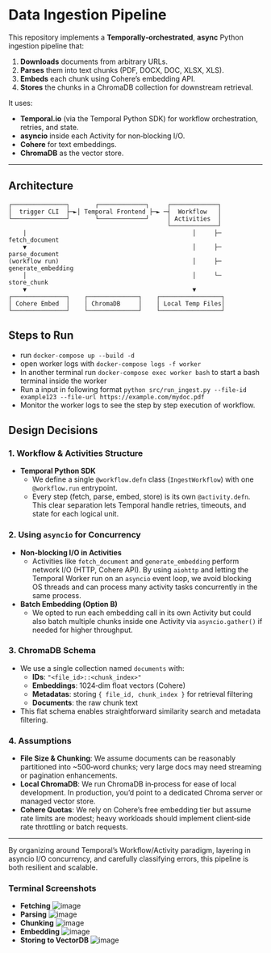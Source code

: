 # Data Ingestion Pipeline

This repository implements a **Temporally‑orchestrated**, **async** Python ingestion pipeline that:

1. **Downloads** documents from arbitrary URLs.  
2. **Parses** them into text chunks (PDF, DOCX, DOC, XLSX, XLS).  
3. **Embeds** each chunk using Cohere’s embedding API.  
4. **Stores** the chunks in a ChromaDB collection for downstream retrieval.

It uses:

- **Temporal.io** (via the Temporal Python SDK) for workflow orchestration, retries, and state.  
- **asyncio** inside each Activity for non‑blocking I/O.  
- **Cohere** for text embeddings.  
- **ChromaDB**  as the vector store.  

---

## Architecture

```text
┌───────────────┐       ┌─────────────┐     ┌─────────────┐
│  trigger CLI  ├─►│ Temporal Frontend ├─► ─┤  Workflow   │
└───────────────┘       └─────────────┘     │ Activities  │
                                            └─────────────┘
    |                                              │     ├─ fetch_document
    ▼                                              │     ├─ parse_document
(workflow run)                                     │     ├─ generate_embedding
    │                                              │     └─ store_chunk
    ▼                                              ▼
┌───────────────┐    ┌──────────────┐    ┌─────────────────┐
│ Cohere Embed  │    │ ChromaDB     │    │ Local Temp Files│
└───────────────┘    └──────────────┘    └─────────────────┘

```
## Steps to Run
- run `docker-compose up --build -d`   
- open worker logs with `docker-compose logs -f worker`
- In another terminal run `docker-compose exec worker bash` to start a bash terminal inside the worker
- Run a input in following format `python src/run_ingest.py --file-id example123 --file-url https://example.com/mydoc.pdf`
- Monitor the worker logs to see the step by step execution of workflow.


## Design Decisions
### 1. Workflow & Activities Structure  
- **Temporal Python SDK**  
  - We define a single `@workflow.defn` class (`IngestWorkflow`) with one `@workflow.run` entrypoint.  
  - Every step (fetch, parse, embed, store) is its own `@activity.defn`.  This clear separation lets Temporal handle retries, timeouts, and state for each logical unit.

### 2. Using `asyncio` for Concurrency  
- **Non‐blocking I/O in Activities**  
  - Activities like `fetch_document` and `generate_embedding` perform network I/O (HTTP, Cohere API).  By using `aiohttp` and letting the Temporal Worker run on an `asyncio` event loop, we avoid blocking OS threads and can process many activity tasks concurrently in the same process.  
- **Batch Embedding (Option B)**  
  - We opted to run each embedding call in its own Activity but could also batch multiple chunks inside one Activity via `asyncio.gather()` if needed for higher throughput.

### 3. ChromaDB Schema  
- We use a single collection named `documents` with:  
  - **IDs**: `"<file_id>::<chunk_index>"`  
  - **Embeddings**: 1024‑dim float vectors (Cohere)  
  - **Metadatas**: storing `{ file_id, chunk_index }` for retrieval filtering  
  - **Documents**: the raw chunk text  
- This flat schema enables straightforward similarity search and metadata filtering.

### 4. Assumptions  
- **File Size & Chunking**: We assume documents can be reasonably partitioned into ~500‑word chunks; very large docs may need streaming or pagination enhancements.  
- **Local ChromaDB**: We run ChromaDB in‑process for ease of local development.  In production, you’d point to a dedicated Chroma server or managed vector store.  
- **Cohere Quotas**: We rely on Cohere’s free embedding tier but assume rate limits are modest; heavy workloads should implement client‑side rate throttling or batch requests.

---
By organizing around Temporal’s Workflow/Activity paradigm, layering in asyncio I/O concurrency, and carefully classifying errors, this pipeline is both resilient and  scalable.


### Terminal Screenshots
- **Fetching**
  ![image](https://github.com/user-attachments/assets/02c2c0c3-73b3-4de1-bd82-ba969085a1a8)
- **Parsing**
  ![image](https://github.com/user-attachments/assets/b87f8b49-9ce0-4ff6-b696-358f7ee84af6)
- **Chunking**
  ![image](https://github.com/user-attachments/assets/88ec02de-c9c5-4abb-a3fd-2c2dbef9f6e6)
- **Embedding**
  ![image](https://github.com/user-attachments/assets/c0b7a38c-7598-4dc2-83c1-69ac1f5a0025)
- **Storing to VectorDB**
  ![image](https://github.com/user-attachments/assets/c6e35ba3-0dcb-46c7-81fd-836a311e8aa8)








